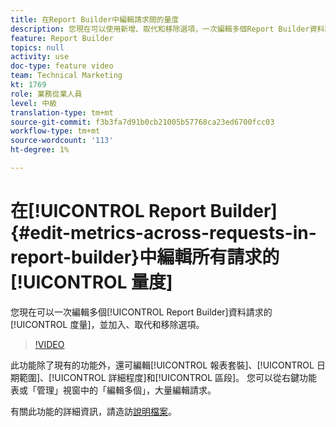 ```yaml
---
title: 在Report Builder中編輯請求間的量度
description: 您現在可以使用新增、取代和移除選項，一次編輯多個Report Builder資料請求的量度。
feature: Report Builder
topics: null
activity: use
doc-type: feature video
team: Technical Marketing
kt: 1769
role: 業務從業人員
level: 中級
translation-type: tm+mt
source-git-commit: f3b3fa7d91b0cb21005b57768ca23ed6700fcc03
workflow-type: tm+mt
source-wordcount: '113'
ht-degree: 1%

---
```



# 在[!UICONTROL Report Builder]{#edit-metrics-across-requests-in-report-builder}中編輯所有請求的[!UICONTROL 量度]

您現在可以一次編輯多個[!UICONTROL Report Builder]資料請求的[!UICONTROL 度量]，並加入、取代和移除選項。

>[!VIDEO](https://video.tv.adobe.com/v/23547/?quality=12)

此功能除了現有的功能外，還可編輯[!UICONTROL 報表套裝]、[!UICONTROL 日期範圍]、[!UICONTROL 詳細程度]和[!UICONTROL 區段]。 您可以從右鍵功能表或「管理」視窗中的「編輯多個」，大量編輯請求。

有關此功能的詳細資訊，請造訪[說明檔案](https://marketing.adobe.com/resources/help/en_US/arb/edit_multiple_metrics.html)。
